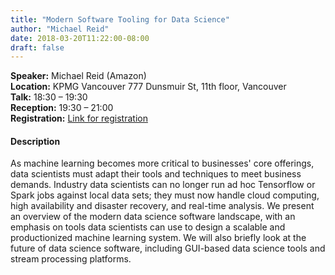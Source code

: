 ```yaml
---
title: "Modern Software Tooling for Data Science"
author: "Michael Reid"
date: 2018-03-20T11:22:00-08:00
draft: false
---
```



**Speaker:** Michael Reid (Amazon)  
**Location:** KPMG Vancouver 777 Dunsmuir St, 11th floor, Vancouver  
**Talk:** 18:30 &ndash; 19:30  
**Reception:** 19:30 &ndash; 21:00  
**Registration:** [Link for registration](https://tinyurl.com/y893m8pc)  


#### Description

As machine learning becomes more critical to businesses' core offerings, data scientists must adapt their tools and techniques to meet business demands. Industry data scientists can no longer run ad hoc Tensorflow or Spark jobs against local data sets; they must now handle cloud computing, high availability and disaster recovery, and real-time analysis. We present an overview of the modern data science software landscape, with an emphasis on tools data scientists can use to design a scalable and productionized machine learning system. We will also briefly look at the future of data science software, including GUI-based data science tools and stream processing platforms. 
